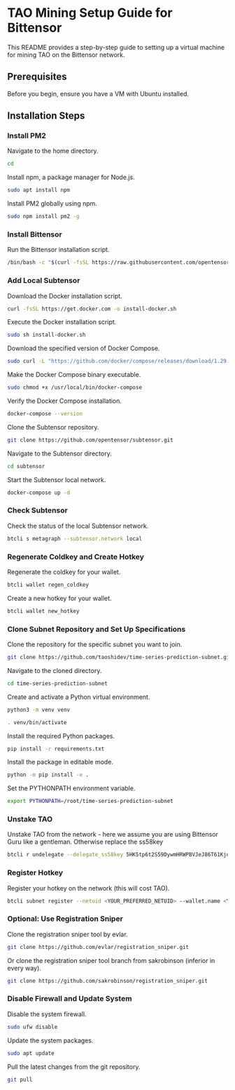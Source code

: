 # TAO Mining Setup Guide for Bittensor

This README provides a step-by-step guide to setting up a virtual machine for mining TAO on the Bittensor network.

## Prerequisites

Before you begin, ensure you have a VM with Ubuntu installed.

## Installation Steps

### Install PM2

Navigate to the home directory.

```bash
cd
```

Install npm, a package manager for Node.js.

```bash
sudo apt install npm
```

Install PM2 globally using npm.

```bash
sudo npm install pm2 -g
```

### Install Bittensor

Run the Bittensor installation script.

```bash
/bin/bash -c "$(curl -fsSL https://raw.githubusercontent.com/opentensor/bittensor/master/scripts/install.sh)"
```

### Add Local Subtensor

Download the Docker installation script.

```bash
curl -fsSL https://get.docker.com -o install-docker.sh
```

Execute the Docker installation script.

```bash
sudo sh install-docker.sh
```

Download the specified version of Docker Compose.

```bash
sudo curl -L "https://github.com/docker/compose/releases/download/1.29.2/docker-compose-$(uname -s)-$(uname -m)" -o /usr/local/bin/docker-compose
```

Make the Docker Compose binary executable.

```bash
sudo chmod +x /usr/local/bin/docker-compose
```

Verify the Docker Compose installation.

```bash
docker-compose --version
```

Clone the Subtensor repository.

```bash
git clone https://github.com/opentensor/subtensor.git
```

Navigate to the Subtensor directory.

```bash
cd subtensor
```

Start the Subtensor local network.

```bash
docker-compose up -d
```

### Check Subtensor

Check the status of the local Subtensor network.

```bash
btcli s metagraph --subtensor.network local
```

### Regenerate Coldkey and Create Hotkey

Regenerate the coldkey for your wallet.

```bash
btcli wallet regen_coldkey
```

Create a new hotkey for your wallet.

```bash
btcli wallet new_hotkey
```

### Clone Subnet Repository and Set Up Specifications

Clone the repository for the specific subnet you want to join.

```bash
git clone https://github.com/taoshidev/time-series-prediction-subnet.git
```

Navigate to the cloned directory.

```bash
cd time-series-prediction-subnet
```

Create and activate a Python virtual environment.

```bash
python3 -m venv venv
```
```bash
. venv/bin/activate
```

Install the required Python packages.

```bash
pip install -r requirements.txt
```

Install the package in editable mode.

```bash
python -m pip install -e .
```

Set the PYTHONPATH environment variable.

```bash
export PYTHONPATH=/root/time-series-prediction-subnet
```

### Unstake TAO

Unstake TAO from the network - here we assume you are using Bittensor Guru like a gentleman. Otherwise replace the ss58key

```bash
btcli r undelegate --delegate_ss58key 5HK5tp6t2S59DywmHRWPBVJeJ86T61KjurYqeooqj8sREpeN --amount <X> --subtensor.network local
```

### Register Hotkey

Register your hotkey on the network (this will cost TAO).

```bash
btcli subnet register --netuid <YOUR_PREFERRED_NETUID> --wallet.name <YOUR_COLDKEY> --wallet.hotkey <YOUR_HOTKEY>
```

### Optional: Use Registration Sniper

Clone the registration sniper tool by evlar.

```bash
git clone https://github.com/evlar/registration_sniper.git
```

Or clone the registration sniper tool branch from sakrobinson (inferior in every way).

```bash
git clone https://github.com/sakrobinson/registration_sniper.git
```

### Disable Firewall and Update System

Disable the system firewall.

```bash
sudo ufw disable
```

Update the system packages.

```bash
sudo apt update
```

Pull the latest changes from the git repository.

```bash
git pull
```
